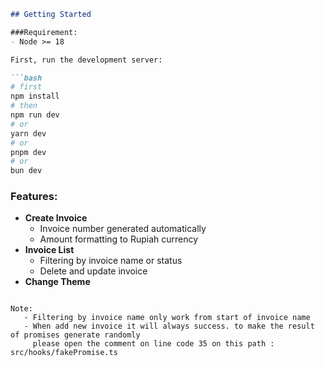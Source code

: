 ```markdown
## Getting Started

###Requirement:
- Node >= 18

First, run the development server:

```bash
# first
npm install
# then
npm run dev
# or
yarn dev
# or
pnpm dev
# or
bun dev
```

### Features:
- **Create Invoice**
  - Invoice number generated automatically
  - Amount formatting to Rupiah currency
- **Invoice List**
  - Filtering by invoice name or status
  - Delete and update invoice
- **Change Theme**
```

Note:
   - Filtering by invoice name only work from start of invoice name
   - When add new invoice it will always success. to make the result of promises generate randomly
     please open the comment on line code 35 on this path : src/hooks/fakePromise.ts
